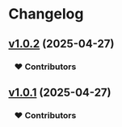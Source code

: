 # Changelog


## [v1.0.2](https://github.com/mengyangdy/test/compare/v1.0.1...v1.0.2) (2025-04-27)

### &nbsp;&nbsp;&nbsp;❤️ Contributors

## [v1.0.1](https://github.com/mengyangdy/test/compare/undefined...v1.0.1) (2025-04-27)

### &nbsp;&nbsp;&nbsp;❤️ Contributors

